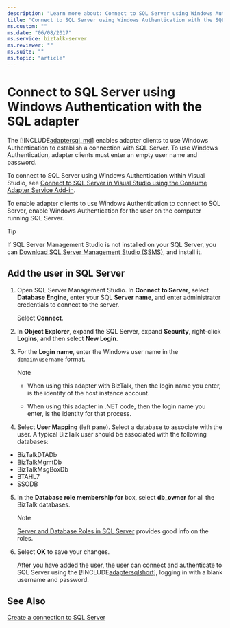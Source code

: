 ```yaml
---
description: "Learn more about: Connect to SQL Server using Windows Authentication with the SQL adapter"
title: "Connect to SQL Server using Windows Authentication with the SQL adapter"
ms.custom: ""
ms.date: "06/08/2017"
ms.service: biztalk-server
ms.reviewer: ""
ms.suite: ""
ms.topic: "article"
---
```

# Connect to SQL Server using Windows Authentication with the SQL adapter
The [!INCLUDE[adaptersql_md](../../includes/adaptersql-md.md)] enables adapter clients to use Windows Authentication to establish a connection with SQL Server. To use Windows Authentication, adapter clients must enter an empty user name and password. 

To connect to SQL Server using Windows Authentication within Visual Studio, see [Connect to SQL Server in Visual Studio using the Consume Adapter Service Add-in](../../adapters-and-accelerators/adapter-sql/connect-to-sql-server-in-visual-studio-using-the-consume-adapter-service-add-in.md).  
  
 To enable adapter clients to use Windows Authentication to connect to SQL Server, enable Windows Authentication for the user on the computer running SQL Server.  

> [!TIP]
> If SQL Server Management Studio is not installed on your SQL Server, you can [Download SQL Server Management Studio (SSMS)](/sql/ssms/download-sql-server-management-studio-ssms), and install it. 
 
## Add the user in SQL Server  
  
1.  Open SQL Server Management Studio. In **Connect to Server**, select **Database Engine**, enter your SQL **Server name**, and enter administrator credentials to connect to the server.  

    Select **Connect**.
  
2.  In **Object Explorer**, expand the SQL Server, expand **Security**, right-click **Logins**, and then select **New Login**.  
  
3.  For the **Login name**, enter the Windows user name in the `domain\username` format.  

    > [!NOTE]
    >* When using this adapter with BizTalk, then the login name you enter, is the identity of the host instance account.  
    >
    >* When using this adapter in .NET code, then the login name you enter, is the identity for that process.
  
4.  Select **User Mapping** (left pane). Select a database to associate with the user. A typical BizTalk user should be associated with the following databases: 

* BizTalkDTADb
* BizTalkMgmtDb
* BizTalkMsgBoxDb
* BTAHL7
* SSODB

5. In the **Database role membership for** box, select **db_owner** for all the BizTalk databases.  

    > [!NOTE]
    > [Server and Database Roles in SQL Server](/dotnet/framework/data/adonet/sql/server-and-database-roles-in-sql-server) provides good info on the roles. 
  
6. Select **OK** to save your changes.
  
   After you have added the user, the user can connect and authenticate to SQL Server using the [!INCLUDE[adaptersqlshort](../../includes/adaptersqlshort-md.md)], logging in with a blank username and password.  



## See Also  
 [Create a connection to SQL Server](../../adapters-and-accelerators/adapter-sql/create-a-connection-to-sql-server.md)